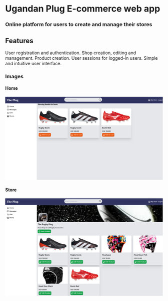 # Ugandan Plug E-commerce web app

### Online platform for users to create and manage their stores

## Features

User registration and authentication.
Shop creation, editing and management.
Product creation.
User sessions for logged-in users.
Simple and intuitive user interface.

### Images
#### Home
![home](public\img\home.png)

#### Store
![store](public\img\store.png)